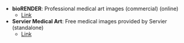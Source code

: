 - **bioRENDER**: Professional medical art images (commercial) (online)
	- [Link](https://biorender.com/)
- **Servier Medical Art**: Free medical images provided by Servier (standalone)
	- [Link](https://smart.servier.com/)
